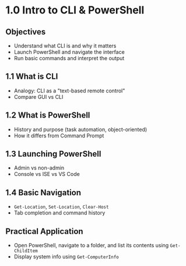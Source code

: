 # 1.0 Intro to CLI & PowerShell

## Objectives

- Understand what CLI is and why it matters
- Launch PowerShell and navigate the interface
- Run basic commands and interpret the output

## 1.1 What is CLI

- Analogy: CLI as a "text-based remote control"
- Compare GUI vs CLI

## 1.2 What is PowerShell

- History and purpose (task automation, object-oriented)
- How it differs from Command Prompt

## 1.3 Launching PowerShell

- Admin vs non-admin
- Console vs ISE vs VS Code

## 1.4 Basic Navigation

- `Get-Location`, `Set-Location`, `Clear-Host`
- Tab completion and command history

## Practical Application

- Open PowerShell, navigate to a folder, and list its contents using `Get-ChildItem`
- Display system info using `Get-ComputerInfo`
